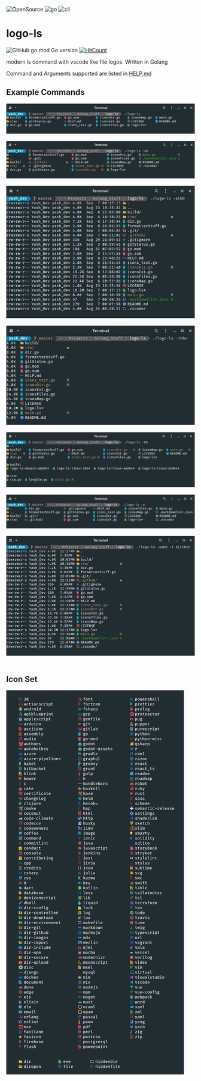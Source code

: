![OpenSource](https://img.shields.io/badge/Open%20Source-000000?style=for-the-badge&logo=github)
![go](https://img.shields.io/badge/-Written%20In%20Go-00add8?style=for-the-badge&logo=Go&logoColor=ffffff)
![cli](https://img.shields.io/badge/-Build%20for%20CLI-000000?style=for-the-badge&logo=Powershell&logoColor=ffffff)

# logo-ls

![GitHub go.mod Go version](https://img.shields.io/github/go-mod/go-version/Yash-Handa/logo-ls?style=flat-square)
[![HitCount](http://hits.dwyl.com/{Yash-Handa}/{logo-ls}.svg)](http://hits.dwyl.com/{Yash-Handa}/{logo-ls})

modern ls command with vscode like file logos. Written in Golang

Command and Arguments supported are listed in [HELP.md](/HELP.md)

## Example Commands

<div>
  <span align="center">
  <img alt="logo-ls" title="logo-ls" src="/.github/images/ls.png">
    </span>
</div><br>

<div>
  <span align="center">
  <img alt="logo-ls -aD" title="logo-ls -aD" src="/.github/images/ls-aD.png">
    </span>
</div><br>

<div>
  <span align="center">
  <img alt="logo-ls -alhD" title="logo-ls -alhD" src="/.github/images/ls-alhD.png">
    </span>
</div><br>

<div>
  <span align="center">
  <img alt="logo-ls -1Dhs" title="logo-ls -1Dhs" src="/.github/images/ls-1Dhs.png">
    </span>
</div><br>

<div>
  <span align="center">
  <img alt="logo-ls -RD" title="logo-ls -RD" src="/.github/images/ls-RD.png">
    </span>
</div><br>

<div>
  <span align="center">
  <img alt="logo-ls -a" title="logo-ls -a" src="/.github/images/ls-a.png">
    </span>
</div><br>

<div>
  <span align="center">
  <img alt="logo-ls -oahd -T Kitchen" title="logo-ls -oahd -T Kitchen" src="/.github/images/ls-oahD.png">
    </span>
</div><br>

## Icon Set

<div>
  <span align="center">
  <img alt="icons" title="Icon Set" src="/.github/images/icons.png">
    </span>
</div><br>
